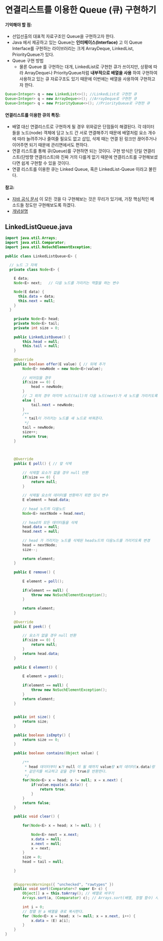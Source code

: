 # 연결리스트를 이용한 Queue (큐) 구현하기

#### 기억해야 할 점:
- 선입선출의 대표적 자료구조인 Queue을 구현하고자 한다. 
- Java 에서 제공하고 있는 Queue는 **인터페이스(Interface)** 고 이 Queue Interface를 구현하는 라이브러리는 크게 ArrayDeque, LinkedList, PriorityQueue가 있다.
- Queue 구현 방법
  - 물론 Queue 를 구현하는 대개, LinkedList로 구현한 큐가 쓰이지만, 상황에 따라 ArrayDeque나 PriorityQueue처럼 **내부적으로 배열을 사용** 하여 구현하여 사용하고 있는 큐 자료구조도 있기 때문에 이번에는 배열을 사용하여 구현하고자 한다.
```java
Queue<Integer> q = new LinkedList<>(); //LinkedList로 구현한 큐
Queue<Integer> q = new ArrayDeque<>(); //ArrayDeque로 구현한 큐
Queue<Integer> q = new PriorityQueue<>(); //PriorityQueue로 구현한 큐
```

#### 연결리스트를 이용한 큐의 특징:
- 배열 대신 연결리스트로 구현하게 될 경우 위와같은 단점들이 해결된다. 각 데이터들을 노드(node) 객체에 담고 노드 간 서로 연결해주기 때문에 배열처럼 요소 개수에 따라 늘려주거나 줄여줄 필요도 없고 삽입, 삭제 때는 연결 된 링크만 끊어주거나 이어주면 되기 때문에 관리면에서도 편하다. 
- 연결 리스트를 통해 큐(Queue)를 구현하면 되는 것이다. 구현 방식은 단일 연결리스트(단방향 연결리스트)와 진짜 거의 다를게 없기 때문에 연결리스트를 구현해보셨다면 쉽게 구현할 수 있을 것이다.
- 연결 리스트를 이용한 큐는 Linked Queue, 혹은 LinkedList-Queue 이라고 불린다.


#### 참고:
- [자바 공식 문서](https://docs.oracle.com/javase/8/docs/api/java/util/Queue.html)
이 모든 것을 다 구현해보는 것은 무리가 있기에, 가장 핵심적인 메소드들 정도만 구현해보도록 하겠다. 
- [개념설명](https://st-lab.tistory.com/184?category=856997)

## LinkedListQueue.java
```java
import java.util.Arrays;
import java.util.Comparator;
import java.util.NoSuchElementException;
 
public class LinkedListQueue<E> {
 
  // 노드 그 자체
  private class Node<E> {

    E data;
    Node<E> next;	// 다음 노드를 가리키는 역할을 하는 변수

    Node(E data) {
      this.data = data;
      this.next = null;
    }
  }
 
	private Node<E> head;
	private Node<E> tail;
	private int size = 0;
	
	public LinkedListQueue() {
		this.head = null;
		this.tail = null;
	}
	
	@Override
	public boolean offer(E value) { // 뒤에 추가 
		Node<E> newNode = new Node<E>(value);
		
		// 비어있을 경우 
		if(size == 0) {
			head = newNode;
		}
		// 그 외의 경우 마지막 노드(tail)의 다음 노드(next)가 새 노드를 가리키도록 한다.
		else {
			tail.next = newNode;
		}
		/**
		 * tail이 가리키는 노드를 새 노드로 바꿔준다.
		 */
		tail = newNode;
		size++;
		return true;
	}
 
	
	
	@Override
	public E poll() { // 앞 삭제
		
		// 삭제할 요소가 없을 경우 null 반환
		if(size == 0) {
			return null;
		}
		
		// 삭제될 요소의 데이터를 반환하기 위한 임시 변수 
		E element = head.data;
		
		// head 노드의 다음노드
		Node<E> nextNode = head.next;
		
		// head의 모든 데이터들을 삭제 
		head.data = null;
		head.next = null;
		
		// head 가 가리키는 노드를 삭제된 head노드의 다음노드를 가리키도록 변경 
		head = nextNode;
		size--;
		
		return element;
	}
	
	public E remove() {
		
		E element = poll();
		
		if(element == null) {
			throw new NoSuchElementException();
		}
		
		return element;
	}
 
	@Override
	public E peek() {	
		
		// 요소가 없을 경우 null 반환
		if(size == 0) {
			return null;
		}
		return head.data;
	}
	
	public E element() {
		
		E element = peek();
		
		if(element == null) {
			throw new NoSuchElementException();
		}
		return element;
	}
 
	
	public int size() {
		return size;
	}
	
	public boolean isEmpty() {
		return size == 0;
	}
	
	public boolean contains(Object value) {
		
		/**
		 * head 데이터부터 x가 null 이 될 때까지 value랑 x의 데이터(x.data)랑
		 * 같은지를 비교하고 같을 경우 true를 반환한다.
		 */
		for(Node<E> x = head; x != null; x = x.next) {
			if(value.equals(x.data)) {
				return true;
			}
		}
		return false;
	}
 
	public void clear() {
		
		for(Node<E> x = head; x != null; ) {
			
			Node<E> next = x.next;
			x.data = null;
			x.next = null;
			x = next;
		}
		size = 0;
		head = tail = null;
		
	}	
	
 
	@SuppressWarnings({ "unchecked", "rawtypes" })
	public void sort(Comparator<? super E> c) {
		Object[] a = this.toArray(); // 배열로 바꾸기
		Arrays.sort(a, (Comparator) c); // Arrays.sort(배열, 정렬 함수) 사용하여 정렬하기 
 
		int i = 0;
		// 정렬 된 a 배열을 큐로 복사한다.
		for (Node<E> x = head; x != null; x = x.next, i++) {
			x.data = (E) a[i];
		}
	}
}
```
